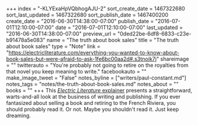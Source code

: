 +++
index = "-KLYExaHpVQbhogAJU-2"
sort_create_date = 1467322680
sort_last_updated = 1467322680
sort_publish_date = 1467400200
create_date = "2016-06-30T14:38:00-07:00"
publish_date = "2016-07-01T12:10:00-07:00"
date = "2016-07-01T12:10:00-07:00"
last_updated = "2016-06-30T14:38:00-07:00"
preview_url = "0ded22be-6df8-6833-c23e-b91478a5e083"
name = "The truth about book sales"
title = "The truth about book sales"
type = "Note"
link = "https://electricliterature.com/everything-you-wanted-to-know-about-book-sales-but-were-afraid-to-ask-1fe6bc00aa2d#.s3tnoik7j"
shareimage = ""
twitterauto = "You're probably not going to retire on the royalties from that novel you keep meaning to write."
facebookauto = ""
make_image_tweet = "False"
notes_byline = ["writers/paul-constant.md"]
notes_tags = "notes/the-truth-about-book-sales.md"
notes_about = ""
books = ""
+++
This [*Electric Literature* explainer](https://electricliterature.com/everything-you-wanted-to-know-about-book-sales-but-were-afraid-to-ask-1fe6bc00aa2d#.s3tnoik7j) presents a straightforward, warts-and-all look at the business of writing and publishing. If you ever fantasized about selling a book and retiring to the French Riviera, you should probably read it. Or not. Maybe you shouldn't read it. Just keep dreaming.